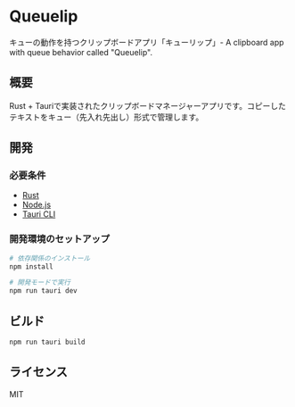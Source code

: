 # Queuelip

キューの動作を持つクリップボードアプリ「キューリップ」- A clipboard app with queue behavior called "Queuelip".

## 概要

Rust + Tauriで実装されたクリップボードマネージャーアプリです。コピーしたテキストをキュー（先入れ先出し）形式で管理します。

## 開発

### 必要条件

- [Rust](https://www.rust-lang.org/)
- [Node.js](https://nodejs.org/)
- [Tauri CLI](https://tauri.app/)

### 開発環境のセットアップ

```bash
# 依存関係のインストール
npm install

# 開発モードで実行
npm run tauri dev
```

## ビルド

```bash
npm run tauri build
```

## ライセンス

MIT
